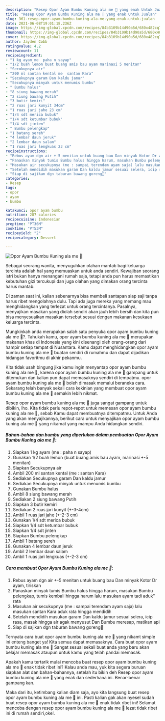 ```yaml
---
description: "Resep Opor Ayam Bumbu Kuning ala me 🥰 yang enak Untuk Jualan"
title: "Resep Opor Ayam Bumbu Kuning ala me 🥰 yang enak Untuk Jualan"
slug: 361-resep-opor-ayam-bumbu-kuning-ala-me-yang-enak-untuk-jualan
date: 2021-06-08T19:01:18.236Z
image: https://img-global.cpcdn.com/recipes/84b3109b14d90a5d/680x482cq70/opor-ayam-bumbu-kuning-ala-me-🥰-foto-resep-utama.jpg
thumbnail: https://img-global.cpcdn.com/recipes/84b3109b14d90a5d/680x482cq70/opor-ayam-bumbu-kuning-ala-me-🥰-foto-resep-utama.jpg
cover: https://img-global.cpcdn.com/recipes/84b3109b14d90a5d/680x482cq70/opor-ayam-bumbu-kuning-ala-me-🥰-foto-resep-utama.jpg
author: Jayden Cobb
ratingvalue: 4.2
reviewcount: 11
recipeingredient:
- "1 kg ayam me  paha n sayap"
- "1/2 buah lemon buat buang amis bau ayam marinasi 5 menitan"
- "Secukupnya air"
- "200 ml santan kental me  santan Kara"
- "Secukupnya garam Dan kaldu jamur"
- "Secukupnya minyak untuk menumis bumbu"
- " Bumbu halus"
- "8 siung bawang merah"
- "2 siung bawang Putih"
- "3 butir kemiri"
- "2 ruas jari kunyit 34cm"
- "1 ruas jari jahe 23 cm"
- "1/4 sdt merica bubuk"
- "1/4 sdt ketumbar bubuk"
- "1/4 sdt jinten"
- " Bumbu pelengkap"
- "1 batang sereh"
- "4 lembar daun jeruk"
- "2 lembar daun salam"
- "1 ruas jari lengkuas 23 cm"
recipeinstructions:
- "Rebus ayam dgn air +-5 menitan untuk buang bau Dan minyak Kotor Dr ayam, tiriskan"
- "Panaskan minyak tumis Bumbu halus hingga harum, masukan Bumbu pelengkap, tumis kembali hingga harum lalu masukan ayam tadi aduk&#34; rata"
- "Masukan air secukupnya (me : sampai terendam ayam saja) lalu masukan santan Kara aduk rata hingga mendidih"
- "Setelah mendidih masukan garam Dan kaldu jamur sesuai selera, icip rasa, masak hingga air agak menyusut Dan Bumbu meresap, matikan api"
- "Siap di sajikan dgn taburan bawang goreng🤤"
categories:
- Resep
tags:
- opor
- ayam
- bumbu

katakunci: opor ayam bumbu 
nutrition: 287 calories
recipecuisine: Indonesian
preptime: "PT36M"
cooktime: "PT53M"
recipeyield: "2"
recipecategory: Dessert

---
```



![Opor Ayam Bumbu Kuning ala me 🥰](https://img-global.cpcdn.com/recipes/84b3109b14d90a5d/680x482cq70/opor-ayam-bumbu-kuning-ala-me-🥰-foto-resep-utama.jpg)

Sebagai seorang wanita, menyuguhkan olahan mantab bagi keluarga tercinta adalah hal yang memuaskan untuk anda sendiri. Kewajiban seorang istri bukan hanya menangani rumah saja, tetapi anda pun harus memastikan kebutuhan gizi tercukupi dan juga olahan yang dimakan orang tercinta harus mantab.

Di zaman  saat ini, kalian sebenarnya bisa membeli santapan siap saji tanpa harus ribet mengolahnya dulu. Tapi ada juga mereka yang memang mau menghidangkan yang terlezat untuk orang tercintanya. Pasalnya, menyajikan masakan yang diolah sendiri akan jauh lebih bersih dan kita pun bisa menyesuaikan masakan tersebut sesuai dengan makanan kesukaan keluarga tercinta. 



Mungkinkah anda merupakan salah satu penyuka opor ayam bumbu kuning ala me 🥰?. Tahukah kamu, opor ayam bumbu kuning ala me 🥰 merupakan makanan khas di Indonesia yang kini disenangi oleh orang-orang dari hampir setiap tempat di Nusantara. Kamu dapat menghidangkan opor ayam bumbu kuning ala me 🥰 buatan sendiri di rumahmu dan dapat dijadikan hidangan favoritmu di akhir pekanmu.

Kita tidak usah bingung jika kamu ingin menyantap opor ayam bumbu kuning ala me 🥰, karena opor ayam bumbu kuning ala me 🥰 gampang untuk ditemukan dan kalian pun dapat memasaknya sendiri di tempatmu. opor ayam bumbu kuning ala me 🥰 boleh dimasak memalui beraneka cara. Sekarang telah banyak sekali cara kekinian yang membuat opor ayam bumbu kuning ala me 🥰 semakin lebih nikmat.

Resep opor ayam bumbu kuning ala me 🥰 juga sangat gampang untuk dibikin, lho. Kita tidak perlu repot-repot untuk memesan opor ayam bumbu kuning ala me 🥰, sebab Kamu dapat membuatnya ditempatmu. Untuk Anda yang akan menyajikannya, berikut cara untuk menyajikan opor ayam bumbu kuning ala me 🥰 yang nikamat yang mampu Anda hidangkan sendiri.

<!--inarticleads1-->

##### Bahan-bahan dan bumbu yang diperlukan dalam pembuatan Opor Ayam Bumbu Kuning ala me 🥰:

1. Siapkan 1 kg ayam (me : paha n sayap)
1. Gunakan 1/2 buah lemon (buat buang amis bau ayam, marinasi +-5 menitan)
1. Siapkan Secukupnya air
1. Ambil 200 ml santan kental (me : santan Kara)
1. Sediakan Secukupnya garam Dan kaldu jamur
1. Sediakan Secukupnya minyak untuk menumis bumbu
1. Gunakan  Bumbu halus
1. Ambil 8 siung bawang merah
1. Sediakan 2 siung bawang Putih
1. Siapkan 3 butir kemiri
1. Sediakan 2 ruas jari kunyit (+-3-4cm)
1. Ambil 1 ruas jari jahe (+-2-3 cm)
1. Gunakan 1/4 sdt merica bubuk
1. Siapkan 1/4 sdt ketumbar bubuk
1. Siapkan 1/4 sdt jinten
1. Siapkan  Bumbu pelengkap
1. Ambil 1 batang sereh
1. Gunakan 4 lembar daun jeruk
1. Ambil 2 lembar daun salam
1. Ambil 1 ruas jari lengkuas (+-2-3 cm)




<!--inarticleads2-->

##### Cara membuat Opor Ayam Bumbu Kuning ala me 🥰:

1. Rebus ayam dgn air +-5 menitan untuk buang bau Dan minyak Kotor Dr ayam, tiriskan
1. Panaskan minyak tumis Bumbu halus hingga harum, masukan Bumbu pelengkap, tumis kembali hingga harum lalu masukan ayam tadi aduk&#34; rata
1. Masukan air secukupnya (me : sampai terendam ayam saja) lalu masukan santan Kara aduk rata hingga mendidih
1. Setelah mendidih masukan garam Dan kaldu jamur sesuai selera, icip rasa, masak hingga air agak menyusut Dan Bumbu meresap, matikan api
1. Siap di sajikan dgn taburan bawang goreng🤤




Ternyata cara buat opor ayam bumbu kuning ala me 🥰 yang nikamt simple ini enteng banget ya! Kita semua dapat memasaknya. Cara buat opor ayam bumbu kuning ala me 🥰 Sangat sesuai sekali buat anda yang baru akan belajar memasak ataupun untuk kamu yang telah pandai memasak.

Apakah kamu tertarik mulai mencoba buat resep opor ayam bumbu kuning ala me 🥰 enak tidak ribet ini? Kalau anda mau, yuk kita segera buruan siapkan alat dan bahan-bahannya, setelah itu bikin deh Resep opor ayam bumbu kuning ala me 🥰 yang enak dan sederhana ini. Benar-benar gampang kan. 

Maka dari itu, ketimbang kalian diam saja, ayo kita langsung buat resep opor ayam bumbu kuning ala me 🥰 ini. Pasti kalian gak akan nyesel sudah buat resep opor ayam bumbu kuning ala me 🥰 enak tidak ribet ini! Selamat mencoba dengan resep opor ayam bumbu kuning ala me 🥰 lezat tidak ribet ini di rumah sendiri,oke!.


